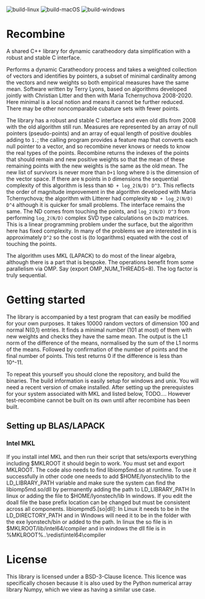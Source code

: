 ![build-linux](https://github.com/terrylyons/recombine/workflows/build-linux/badge.svg)
![build-macOS](https://github.com/terrylyons/recombine/workflows/build-macOS/badge.svg)
![build-windows](https://github.com/terrylyons/recombine/workflows/build-windows/badge.svg)

# Recombine
A shared C++ library for dynamic caratheodory data simplification with a robust and stable C interface.

Performs a dynamic Caratheodory process and takes a weighted collection of vectors and identifies by pointers, a subset of minimal cardinality among the vectors and new weights so both empirical measures have the same mean. 
Software written by Terry Lyons, based on algorithms developed jointly with Christian Litter and then with Maria Tchernychova 2008-2020. 
Here minimal is a local notion and means it cannot be further reduced. 
There may be other noncomparable cubature sets with fewer points.

The library has a robust and stable C interface and even old dlls from 2008 with the old algorithm still run. 
Measures are represented by an array of null pointers (pseudo-points) and an array of equal length of positive doubles adding to `1.`; the calling program provides a feature map that converts each null pointer to a vector, and so recombine never knows or needs to know the real types of the points. 
Recombine returns the indexes of the points that should remain and new positive weights so that the mean of these remaining points with the new weights is the same as the old mean. 
The new list of survivors is never more than `D+1` long where `D` is the  dimension of the vector space. 
If there are `N` points in `D` dimensions the sequential complexity of this algorithm is less  than `ND + log_2(N/D) D^3`. 
This reflects the order of magnitude improvement in the algorithm developed with  Maria Tchernychova; the algorithm with Litterer had complexity `ND + log_2(N/D) D^4` although it is quicker for small problems. 
The interface remains the same. 
The ND comes from touching the points, and `log_2(N/D) D^3` from performing `log_2(N/D)` complex SVD type calculations on `Dx2D` matrices. 
This is a linear programming problem under the surface, but the algorithm here has fixed complexity. 
In many of the problems we are interested in `N` is approximately `D^2` so the cost is (to logarithms) equated with the cost of touching the points.

The algorithm uses MKL (LAPACK) to do most of the linear algebra, although there is a part that is bespoke. 
The operations benefit from some parallelism via OMP. 
Say (export OMP_NUM_THREADS=8). 
The log factor is truly sequential.


# Getting started
The library is accompanied by a test program that can easily be modified for your own purposes. 
It takes 10000 random vectors of dimension 100 and normal N(0,1) entries. 
It finds a minimal number (101 at most) of them with new weights and checks they have the same mean.
The output is the L1 norm of the difference of the means, normalised by the sum of the L1 norms of the means. 
Followed by confirmation of the number of points and the final number of points. 
This test returns 0 if the difference is less than 10^-11.

To repeat this yourself you should clone the repository, and build the binaries. 
The build information is easily setup for windows and unix. 
You will need a recent version of cmake installed. 
After setting up the prerequistes for your system associated with MKL and listed below, TODO.... 
However test-recombine cannot be built on its own until after recombine has been built.

## Setting up BLAS/LAPACK

### Intel MKL
If you install intel MKL and then run their script that sets/exports everything including $MKLROOT it should begin to work. 
You must set and export MKLROOT. 
The code also needs to find libiomp5md.so at runtime. 
To use it successfully in other code one needs to add $HOME/lyonstech/lib to the LD_LIBRARY_PATH variable and make sure the system can find the libiomp5md.so/dll by permanently adding the path to LD_LIBRARY_PATH In linux or adding the file to $HOME/lyonstech/lib In windows. 
If you edit the doall file the base prefix location can be changed but must be consistent across all components.
libiompmd5.[so|dll]: In Linux it needs to be in the LD_DIRECTORY_PATH and in Windows will need it to be in the folder with the exe lyonstech/bin or added to the path. 
In linux the so file is in $MKLROOT/lib/intel64/compiler and in windows the dll file is in  %MKLROOT%\..\redist\intel64\compiler


# License
This library is licensed under a BSD-3-Clause licence.
This licence was specifically chosen because it is also used by the Python numerical array library Numpy, which we view as having a similar use case.
